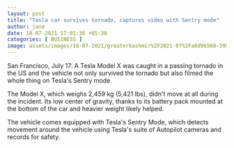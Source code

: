 ```yaml
---
layout: post
title: "Tesla car survives tornado, captures video with Sentry mode"
author: jane 
date: 18-07-2021 17:01:36 +05:30 
categories: [ BUSINESS ] 
image: assets/images/18-07-2021/greaterkashmir%2F2021-07%2Fa8d96568-3995-4b40-8f30-89eb07fea27f%2Fd185479131dca7ed4adbed14f5a83e60.jpg
---
```

San Francisco, July 17: A Tesla Model X was caught in a passing tornado in the US and the vehicle not only survived the tornado but also filmed the whole thing on Tesla's Sentry mode.

The Model X, which weighs 2,459 kg (5,421 lbs), didn't move at all during the incident. Its low center of gravity, thanks to its battery pack mounted at the bottom of the car and heavier weight likely helped.

The vehicle comes equipped with Tesla's Sentry Mode, which detects movement around the vehicle using Tesla's suite of Autopilot cameras and records for safety.